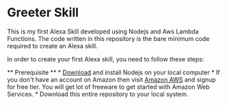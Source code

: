 # Greeter Skill
This is my first Alexa Skill developed using Nodejs and Aws Lambda Functions. The code written in this repository is the bare minimum code required to create an Alexa skill.

In order to create your first Alexa skill, you need to follow these steps:

** Prerequisite **
    * [Download](https://nodejs.org/en/download) and install Nodejs on your local computer
    * If you don't have an account on Amazon then visit [Amazon AWS](https://aws.amazon.com/) and signup for free tier. You will get lot of freeware to get started with Amazon Web Services.
    * Download this entire repository to your local system.

